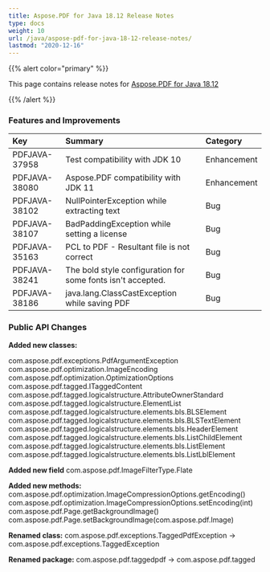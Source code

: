 ```yaml
---
title: Aspose.PDF for Java 18.12 Release Notes
type: docs
weight: 10
url: /java/aspose-pdf-for-java-18-12-release-notes/
lastmod: "2020-12-16"
---
```


{{% alert color="primary" %}}

This page contains release notes for [Aspose.PDF for Java 18.12](https://repository.aspose.com/repo/com/aspose/aspose-pdf/18.12/)

{{% /alert %}}
### **Features and Improvements**

|**Key**|**Summary**|**Category**|
| :- | :- | :- |
|PDFJAVA-37958|Test compatibility with JDK 10|Enhancement|
|PDFJAVA-38080|Aspose.PDF compatibility with JDK 11|Enhancement|
|PDFJAVA-38102|NullPointerException while extracting text|Bug|
|PDFJAVA-38107|BadPaddingException while setting a license |Bug|
|PDFJAVA-35163|PCL to PDF - Resultant file is not correct|Bug|
|PDFJAVA-38241|The bold style configuration for some fonts isn't accepted.|Bug|
|PDFJAVA-38186|java.lang.ClassCastException while saving PDF|Bug|
### **Public API Changes**
**Added new classes:**

com.aspose.pdf.exceptions.PdfArgumentException  
com.aspose.pdf.optimization.ImageEncoding  
com.aspose.pdf.optimization.OptimizationOptions  
com.aspose.pdf.tagged.ITaggedContent  
com.aspose.pdf.tagged.logicalstructure.AttributeOwnerStandard  
com.aspose.pdf.tagged.logicalstructure.ElementList  
com.aspose.pdf.tagged.logicalstructure.elements.bls.BLSElement  
com.aspose.pdf.tagged.logicalstructure.elements.bls.BLSTextElement  
com.aspose.pdf.tagged.logicalstructure.elements.bls.HeaderElement  
com.aspose.pdf.tagged.logicalstructure.elements.bls.ListChildElement  
com.aspose.pdf.tagged.logicalstructure.elements.bls.ListElement  
com.aspose.pdf.tagged.logicalstructure.elements.bls.ListLblElement  

**Added new field**
com.aspose.pdf.ImageFilterType.Flate

**Added new methods:**
com.aspose.pdf.optimization.ImageCompressionOptions.getEncoding()  
com.aspose.pdf.optimization.ImageCompressionOptions.setEncoding(int)  
com.aspose.pdf.Page.getBackgroundImage()  
com.aspose.pdf.Page.setBackgroundImage(com.aspose.pdf.Image)  

**Renamed class:**
com.aspose.pdf.exceptions.TaggedPdfException -> com.aspose.pdf.exceptions.TaggedException

**Renamed package:**
com.aspose.pdf.taggedpdf -> com.aspose.pdf.tagged
